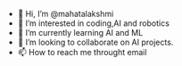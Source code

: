 - 👋 Hi, I’m @mahatalakshmi
- 👀 I’m interested in coding,AI and robotics
- 🌱 I’m currently learning AI and ML
- 💞️ I’m looking to collaborate on AI projects.
- 📫 How to reach me throught email

<!---
mahatalakshmi/mahatalakshmi is a ✨ special ✨ repository because its `README.md` (this file) appears on your GitHub profile.
You can click the Preview link to take a look at your changes.
--->
